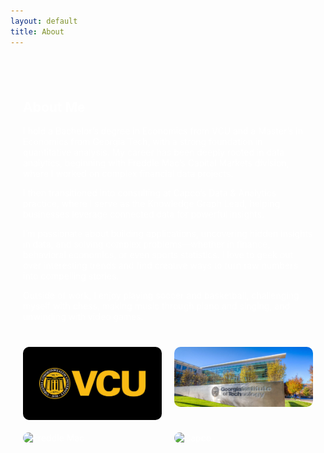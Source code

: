 ```yaml
---
layout: default
title: About
---
```


<section style="color: white; text-align: left; padding: 40px 20px; max-width: 800px; margin: auto;">

<h1>About Me</h1>

<p>I hold a Bachelor’s degree in Economics from VCU and a Master’s in Economics from Georgia Tech, with a strong foundation in quantitative analysis. My career has been deeply rooted in data analytics, beginning with Freddie Mac’s Capital Markets division, where I worked on complex financial data projects.

I then transitioned into consulting at Capco’s Data & Analytics practice, where I serve as the Knowledge Graph Lead, helping businesses leverage connected data for powerful insights.

I’m passionate about building applications, uncovering hidden insights in data, and solving complex problems—whether in finance, behavioral economics, or even sports statistics. I love to geek out over interesting trends and find creative ways to turn raw numbers into compelling stories.

Outside of work, I enjoy playing soccer and basketball, challenging myself with chess, making music through piano and singing, and unwinding with video games.</p>


<div style="display: grid; grid-template-columns: repeat(auto-fit, minmax(150px, 1fr)); gap: 20px; margin-top: 40px;">

  <img src="/images/vcu.jpg" alt="VCU" style="width: 100%; border-radius: 10px;">
  <img src="/images/gt.jpg" alt="Georgia Tech" style="width: 100%; border-radius: 10px;">
  <img src="/images/soccer.png" alt="Freddie Mac" style="width: 100%; border-radius: 10px;">
  <img src="/images/capco.png" alt="Capco" style="width: 100%; border-radius: 10px;">

</div>
</section>




